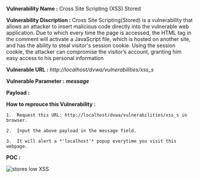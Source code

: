 **Vulnerability Name :** Cross Site Scripting (XSS) Stored

**Vulnerability Discription :** Cross Site Scripting(Stored) is a vulnerability that allows an attacker to insert malicious code directly into the vulnerable web application. Due to which every time the page is accessed, the HTML tag in the comment will activate a JavaScript file, which is hosted on another site, and has the ability to steal visitor's session cookie. Using the session cookie, the attacker can compromise the visitor’s account, granting him easy access to his personal information
                               
**Vulnerable URL :** *http://localhost/dvwa/vulnerabilities/xss_s*

**Vulnerable Parameter :** **_message_**

**Payload :** *<script>alert(document.domain)</script>*

**How to reprouce this Vulnerability :**

    1.  Request this URL: http://localhost/dvwa/vulnerabilities/xss_s in browser.
    
    2.  Input the above payload in the message field.
    
    3.  It will alert a *'localhost'* popup everytime you visit this webpage.

**POC :**

  ![stores low XSS](https://user-images.githubusercontent.com/36234942/61454490-acb49500-a97e-11e9-9728-7f9fc78a6b39.PNG)


